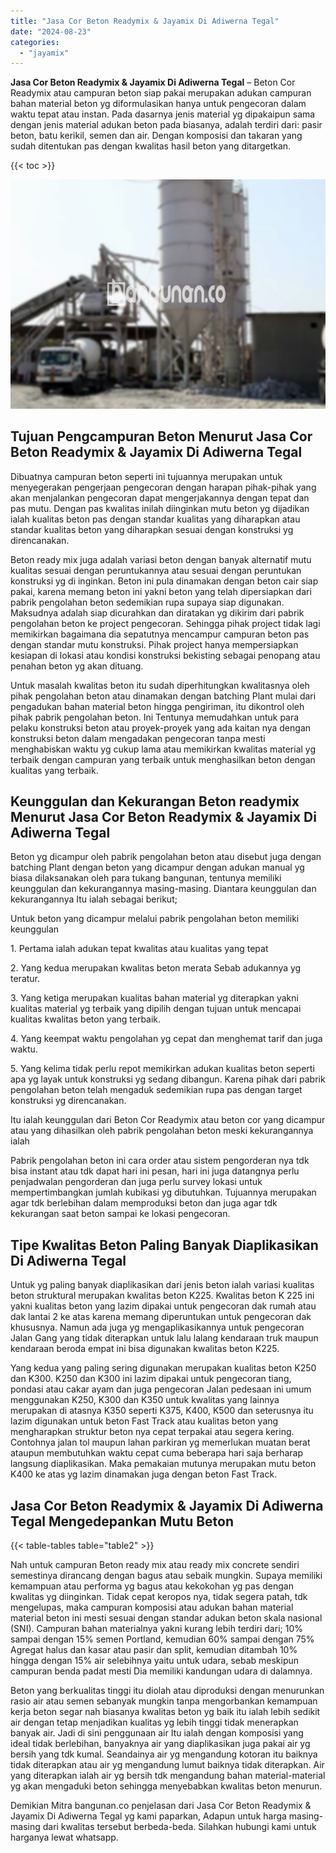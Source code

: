```yaml
---
title: "Jasa Cor Beton Readymix & Jayamix Di Adiwerna Tegal"
date: "2024-08-23"
categories: 
  - "jayamix"
---
```


**Jasa Cor Beton Readymix & Jayamix Di Adiwerna Tegal** – Beton Cor Readymix atau campuran beton siap pakai merupakan adukan campuran bahan material beton yg diformulasikan hanya untuk pengecoran dalam waktu tepat atau instan. Pada dasarnya jenis material yg dipakaipun sama dengan jenis material adukan beton pada biasanya, adalah terdiri dari: pasir beton, batu kerikil, semen dan air. Dengan komposisi dan takaran yang sudah ditentukan pas dengan kwalitas hasil beton yang ditargetkan.

{{< toc >}}

![Jasa Cor Beton Readymix & Jayamix Di Adiwerna Tegal](/images/jasa-cor-readymix-24.png)

## Tujuan Pengcampuran Beton Menurut Jasa Cor Beton Readymix & Jayamix Di Adiwerna Tegal

Dibuatnya campuran beton seperti ini tujuannya merupakan untuk menyegerakan pengerjaan pengecoran dengan harapan pihak-pihak yang akan menjalankan pengecoran dapat mengerjakannya dengan tepat dan pas mutu. Dengan pas kwalitas inilah diinginkan mutu beton yg dijadikan ialah kualitas beton pas dengan standar kualitas yang diharapkan atau standar kualitas beton yang diharapkan sesuai dengan konstruksi yg direncanakan.

Beton ready mix juga adalah variasi beton dengan banyak alternatif mutu kualitas sesuai dengan peruntukannya atau sesuai dengan peruntukan konstruksi yg di inginkan. Beton ini pula dinamakan dengan beton cair siap pakai, karena memang beton ini yakni beton yang telah dipersiapkan dari pabrik pengolahan beton sedemikian rupa supaya siap digunakan. Maksudnya adalah siap dicurahkan dan diratakan yg dikirim dari pabrik pengolahan beton ke project pengecoran. Sehingga pihak project tidak lagi memikirkan bagaimana dia sepatutnya mencampur campuran beton pas dengan standar mutu konstruksi. Pihak project hanya mempersiapkan kesiapan di lokasi atau kondisi konstruksi bekisting sebagai penopang atau penahan beton yg akan dituang.

Untuk masalah kwalitas beton itu sudah diperhitungkan kwalitasnya oleh pihak pengolahan beton atau dinamakan dengan batching Plant mulai dari pengadukan bahan material beton hingga pengiriman, itu dikontrol oleh pihak pabrik pengolahan beton. Ini Tentunya memudahkan untuk para pelaku konstruksi beton atau proyek-proyek yang ada kaitan nya dengan konstruksi beton dalam mengadakan pengecoran tanpa mesti menghabiskan waktu yg cukup lama atau memikirkan kwalitas material yg terbaik dengan campuran yang terbaik untuk menghasilkan beton dengan kualitas yang terbaik.

## Keunggulan dan Kekurangan Beton readymix Menurut Jasa Cor Beton Readymix & Jayamix Di Adiwerna Tegal

Beton yg dicampur oleh pabrik pengolahan beton atau disebut juga dengan batching Plant dengan beton yang dicampur dengan adukan manual yg biasa dilaksanakan oleh para tukang bangunan, tentunya memiliki keunggulan dan kekurangannya masing-masing. Diantara keunggulan dan kekurangannya Itu ialah sebagai berikut;

Untuk beton yang dicampur melalui pabrik pengolahan beton memiliki keunggulan

1\. Pertama ialah adukan tepat kwalitas atau kualitas yang tepat

2\. Yang kedua merupakan kwalitas beton merata Sebab adukannya yg teratur.

3\. Yang ketiga merupakan kualitas bahan material yg diterapkan yakni kualitas material yg terbaik yang dipilih dengan tujuan untuk mencapai kualitas kwalitas beton yang terbaik.

4\. Yang keempat waktu pengolahan yg cepat dan menghemat tarif dan juga waktu.

5\. Yang kelima tidak perlu repot memikirkan adukan kualitas beton seperti apa yg layak untuk konstruksi yg sedang dibangun. Karena pihak dari pabrik pengolahan beton telah mengaduk sedemikian rupa pas dengan target konstruksi yg direncanakan.

Itu ialah keunggulan dari Beton Cor Readymix atau beton cor yang dicampur atau yang dihasilkan oleh pabrik pengolahan beton meski kekurangannya ialah

Pabrik pengolahan beton ini cara order atau sistem pengorderan nya tdk bisa instant atau tdk dapat hari ini pesan, hari ini juga datangnya perlu penjadwalan pengorderan dan juga perlu survey lokasi untuk mempertimbangkan jumlah kubikasi yg dibutuhkan. Tujuannya merupakan agar tdk berlebihan dalam memproduksi beton dan juga agar tdk kekurangan saat beton sampai ke lokasi pengecoran.

## Tipe Kwalitas Beton Paling Banyak Diaplikasikan Di Adiwerna Tegal

Untuk yg paling banyak diaplikasikan dari jenis beton ialah variasi kualitas beton struktural merupakan kwalitas beton K225. Kwalitas beton K 225 ini yakni kualitas beton yang lazim dipakai untuk pengecoran dak rumah atau dak lantai 2 ke atas karena memang diperuntukan untuk pengecoran dak khususnya. Namun ada juga yg mengaplikasikannya untuk pengecoran Jalan Gang yang tidak diterapkan untuk lalu lalang kendaraan truk maupun kendaraan beroda empat ini bisa digunakan kwalitas beton K225.

Yang kedua yang paling sering digunakan merupakan kualitas beton K250 dan K300. K250 dan K300 ini lazim dipakai untuk pengecoran tiang, pondasi atau cakar ayam dan juga pengecoran Jalan pedesaan ini umum menggunakan K250, K300 dan K350 untuk kwalitas yang lainnya merupakan di atasnya K350 seperti K375, K400, K500 dan seterusnya itu lazim digunakan untuk beton Fast Track atau kualitas beton yang mengharapkan struktur beton nya cepat terpakai atau segera kering. Contohnya jalan tol maupun lahan parkiran yg memerlukan muatan berat ataupun membutuhkan waktu cepat cuma beberapa hari saja berharap langsung diaplikasikan. Maka pemakaian mutunya merupakan mutu beton K400 ke atas yg lazim dinamakan juga dengan beton Fast Track.

## Jasa Cor Beton Readymix & Jayamix Di Adiwerna Tegal Mengedepankan Mutu Beton

{{< table-tables table="table2" >}}

Nah untuk campuran Beton ready mix atau ready mix concrete sendiri semestinya dirancang dengan bagus atau sebaik mungkin. Supaya memiliki kemampuan atau performa yg bagus atau kekokohan yg pas dengan kwalitas yg diinginkan. Tidak cepat keropos nya, tidak segera patah, tdk mengelupas, maka campuran komposisi atau adukan bahan material material beton ini mesti sesuai dengan standar adukan beton skala nasional (SNI). Campuran bahan materialnya yakni kurang lebih terdiri dari; 10% sampai dengan 15% semen Portland, kemudian 60% sampai dengan 75% Agregat halus dan kasar atau pasir dan split, kemudian ditambah 10% hingga dengan 15% air selebihnya yaitu untuk udara, sebab meskipun campuran benda padat mesti Dia memiliki kandungan udara di dalamnya.

Beton yang berkualitas tinggi itu diolah atau diproduksi dengan menurunkan rasio air atau semen sebanyak mungkin tanpa mengorbankan kemampuan kerja beton segar nah biasanya kwalitas beton yg baik itu ialah lebih sedikit air dengan tetap menjadikan kualitas yg lebih tinggi tidak menerapkan banyak air. Jadi di sini penggunaan air Itu ialah dengan komposisi yang ideal tidak berlebihan, banyaknya air yang diaplikasikan juga pakai air yg bersih yang tdk kumal. Seandainya air yg mengandung kotoran itu baiknya tidak diterapkan atau air yg mengandung lumut baiknya tidak diterapkan. Air yang diterapkan ialah air yg bersih tdk mengandung bahan material-material yg akan mengaduki beton sehingga menyebabkan kwalitas beton menurun.

Demikian Mitra bangunan.co penjelasan dari Jasa Cor Beton Readymix & Jayamix Di Adiwerna Tegal yg kami paparkan, Adapun untuk harga masing-masing dari kwalitas tersebut berbeda-beda. Silahkan hubungi kami untuk harganya lewat whatsapp.

